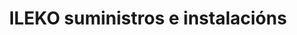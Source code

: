 ---
title: "ILEKO suministros e instalacións"
url: /redondela/ileko-suministros-e-instalacions/
shop: eléctrico
---